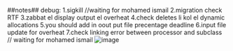 ##notes##
debug:
1.sigkill //waiting for mohamed ismail 
2.migration check RTF
3.zabbat el display output el overheat
4.check deletes li kol el dynamic allocations
5.you should add in oout put file precentage deadline
6.input file update for overheat
7.check linking error between processor and subclass // waiting for mohamed ismail
![image](https://github.com/tahaaa22/Scheduler-Algo/assets/128100857/accd9d47-1aec-479f-9a00-54023dfc2085)
